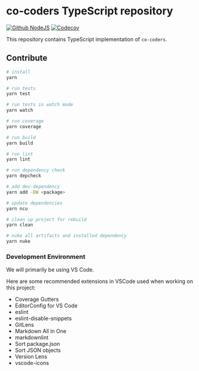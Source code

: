 # co-coders TypeScript repository

[![Github NodeJS][github-nodejs]][github-action-url]
[![Codecov][codecov-image]][codecov-url]

This repository contains TypeScript implementation of `co-coders`.

## Contribute

```sh
# install
yarn

# run tests
yarn test

# run tests in watch mode
yarn watch

# run coverage
yarn coverage

# run build
yarn build

# run lint
yarn lint

# run dependency check
yarn depcheck

# add dev-dependency
yarn add -DW <package>

# update dependencies
yarn ncu

# clean up project for rebuild
yarn clean

# nuke all artifacts and installed dependency
yarn nuke
```

### Development Environment

We will primarily be using VS Code.

Here are some recommended extensions in VSCode used when working on this project:

- Coverage Gutters
- EditorConfig for VS Code
- eslint
- eslint-disable-snippets
- GitLens
- Markdown All in One
- markdownlint
- Sort package.json
- Sort JSON objects
- Version Lens
- vscode-icons

[github-nodejs]: https://github.com/clean-code-projects/co-coders-typescript/workflows/nodejs/badge.svg
[github-action-url]: https://github.com/clean-code-projects/co-coders-typescript/actions
[codecov-image]: https://codecov.io/gh/clean-code-projects/co-coders-typescript/branch/master/graph/badge.svg
[codecov-url]: https://codecov.io/gh/clean-code-projects/co-coders-typescript
[codacy-grade]: https://api.codacy.com/project/badge/Grade/707f89609508442486050d207ec5bd78
